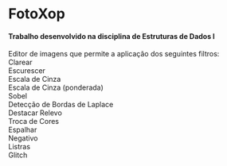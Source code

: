 # FotoXop
#### Trabalho desenvolvido na disciplina de Estruturas de Dados I

Editor de imagens que permite a aplicação dos seguintes filtros:  
  Clarear  
  Escurescer  
  Escala de Cinza  
  Escala de Cinza (ponderada)  
  Sobel  
  Detecção de Bordas de Laplace  
  Destacar Relevo  
  Troca de Cores  
  Espalhar  
  Negativo  
  Listras  
  Glitch  
